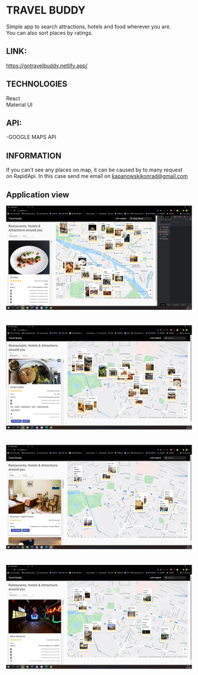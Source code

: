 # TRAVEL BUDDY
Simple app to search attractions, hotels and food wherever you are.<br/>
You can also sort places by ratings.

## LINK:

https://gotravelbuddy.netlify.app/


## TECHNOLOGIES
React <br/>
Material UI

## API:
-GOOGLE MAPS API <br/>

## INFORMATION 

If you can't see any places on map, it can be caused by to many request <br/>
on RapidApi. In this case send me email on <ins>kapanowskikonrad@gmail.com<ins>

## Application view

<img src="src/assets/TRAVEL_BUDDY1.jpg">

#
<img src="src/assets/TRAVEL_BUDDY2.jpg">

#
<img src="src/assets/TRAVEL_BUDDY3.jpg">

#
<img src="src/assets/TRAVEL_BUDDY4.jpg">
